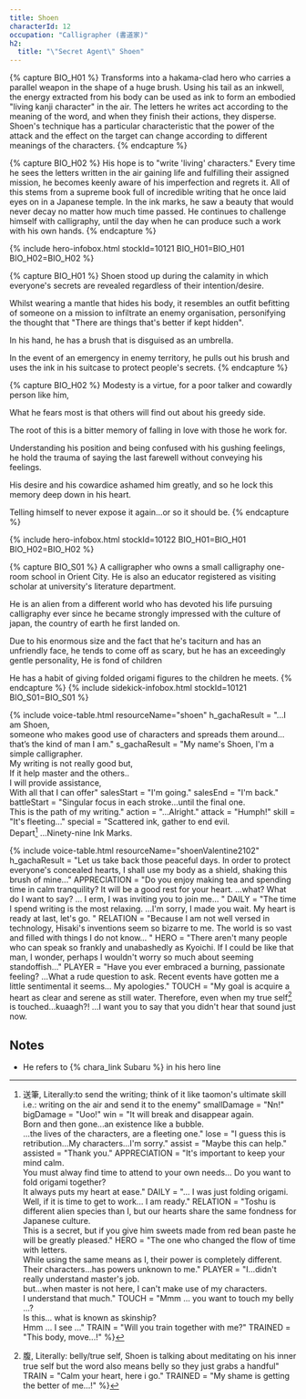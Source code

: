 ```yaml
---
title: Shoen
characterId: 12
occupation: "Calligrapher (書道家)"
h2:
  title: "\"Secret Agent\" Shoen"
---
```


{% capture BIO_H01 %}
Transforms into a hakama-clad hero who carries a parallel weapon in the shape of a huge brush. Using his tail as an inkwell, the energy extracted from his body can be used as ink to form an embodied "living kanji character" in the air. The letters he writes act according to the meaning of the word, and when they finish their actions, they disperse. Shoen's technique has a particular characteristic that the power of the attack and the effect on the target can change according to different meanings of the characters.
{% endcapture %}

{% capture BIO_H02 %}
His hope is to "write 'living' characters." Every time he sees the letters written in the air gaining life and fulfilling their assigned mission, he becomes keenly aware of his imperfection and regrets it. All of this stems from a supreme book full of incredible writing that he once laid eyes on in a Japanese temple. In the ink marks, he saw a beauty that would never decay no matter how much time passed. He continues to challenge himself with calligraphy, until the day when he can produce such a work with his own hands.
{% endcapture %}

{% include hero-infobox.html stockId=10121 BIO_H01=BIO_H01 BIO_H02=BIO_H02 %}

{% capture BIO_H01 %}
Shoen stood up during the calamity in which everyone's secrets are revealed regardless of their intention/desire.

Whilst wearing a mantle that hides his body, it resembles an outfit befitting of someone on a mission to infiltrate an enemy organisation, personifying the thought that "There are things that's better if kept hidden".

In his hand, he has a brush that is disguised as an umbrella.

In the event of an emergency in enemy territory, he pulls out his brush and uses the ink in his suitcase to protect people's secrets.
{% endcapture %}

{% capture BIO_H02 %}
Modesty is a virtue, for a poor talker and cowardly person like him,

What he fears most is that others will find out about his greedy side.

The root of this is a bitter memory of falling in love with those he work for.

Understanding his position and being confused with his gushing feelings, he hold the trauma of saying the last farewell without conveying his feelings.

His desire and his cowardice ashamed him greatly, and so he lock this memory deep down in his heart.

Telling himself to never expose it again…or so it should be.
{% endcapture %}

{% include hero-infobox.html stockId=10122 BIO_H01=BIO_H01 BIO_H02=BIO_H02 %}

{% capture BIO_S01 %}
A calligrapher who owns a small calligraphy one-room school in Orient City. He is also an educator registered as visiting scholar at university's literature department.

He is an alien from a different world who has devoted his life pursuing calligraphy ever since he became strongly impressed with the culture of japan, the country of earth he first landed on.

Due to his enormous size and the fact that he's taciturn and has an unfriendly face, he tends to come off as scary, but he has an exceedingly gentle personality, He is fond of children

He has a habit of giving folded origami figures to the children he meets.
{% endcapture %}
{% include sidekick-infobox.html stockId=10121 BIO_S01=BIO_S01 %}

{% include voice-table.html resourceName="shoen"
h_gachaResult = "...I am Shoen,<br>someone who makes good use of characters and spreads them around...<br>that’s the kind of man I am."
s_gachaResult = "My name's Shoen, I'm a simple calligrapher.<br>My writing is not really good but,<br>If it help master and the others..<br>I will provide assistance,<br>With all that I can offer"
salesStart = "I'm going."
salesEnd = "I'm back."
battleStart = "Singular focus in each stroke...until the final one.<br>This is the path of my writing."
action = "...Alright."
attack = "Humph!"
skill = "It's fleeting..."
special = "Scattered ink, gather to end evil.<br>Depart[^shoen_n1] ...Ninety-nine Ink Marks.

[^shoen_n1]: 送筆, Literally:to send the writing; think of it like taomon's ultimate skill i.e.: writing on the air and send it to the enemy"
smallDamage = "Nn!"
bigDamage = "Uoo!"
win = "It will break and disappear again.<br>Born and then gone...an existence like a bubble.<br>...the lives of the characters, are a fleeting one."
lose = "I guess this is retribution...My characters...I'm sorry."
assist = "Maybe this can help."
assisted = "Thank you."
APPRECIATION = "It's important to keep your mind calm.<br>You must alway find time to attend to your own needs... Do you want to fold origami together?<br>It always puts my heart at ease."
DAILY = "... I was just folding origami.<br>Well, if it is time to get to work... I am ready."
RELATION = "Toshu is different alien species than I, but our hearts share the same fondness for Japanese culture.<br>This is a secret, but if you give him sweets made from red bean paste he will be greatly pleased."
HERO = "The one who changed the flow of time with letters.<br>While using the same means as I, their power is completely different.<br>Their characters…has powers unknown to me."
PLAYER = "I…didn't really understand master's job.<br>but…when master is not here, I can't make use of my characters.<br>I understand that much."
TOUCH = "Mmm ... you want to touch my belly ...?<br>Is this... what is known as skinship?<br>Hmm ... I see ..."
TRAIN = "Will you train together with me?"
TRAINED = "This body, move...!"
%}

{% include voice-table.html resourceName="shoenValentine2102"
h_gachaResult = "Let us take back those peaceful days. In order to protect everyone's concealed hearts, I shall use my body as a shield, shaking this brush of mine..."
APPRECIATION = "Do you enjoy making tea and spending time in calm tranquility? It will be a good rest for your heart. ...what? What do I want to say? ... I erm, I was inviting you to join me... "
DAILY = "The time I spend writing is the most relaxing. ...I'm sorry, I made you wait. My heart is ready at last, let's go. "
RELATION = "Because I am not well versed in technology, Hisaki's inventions seem so bizarre to me. The world is so vast and filled with things I do not know... "
HERO = "There aren't many people who can speak so frankly and unabashedly as Kyoichi. If I could be like that man, I wonder, perhaps I wouldn't worry so much about seeming standoffish..."
PLAYER = "Have you ever embraced a burning, passionate feeling? …What a rude question to ask. Recent events have gotten me a little sentimental it seems... My apologies."
TOUCH = "My goal is acquire a heart as clear and serene as still water. Therefore, even when my true self[^shoen_n2] is touched...kuaagh?! ...I want you to say that you didn't hear that sound just now.

[^shoen_n2]: 腹, Literally: belly/true self, Shoen is talking about meditating on his inner true self but the word also means belly so they just grabs a handful"
TRAIN = "Calm your heart, here i go."
TRAINED = "My shame is getting the better of me...!"
%}

## Notes

- He refers to {% chara_link Subaru %} in his hero line
